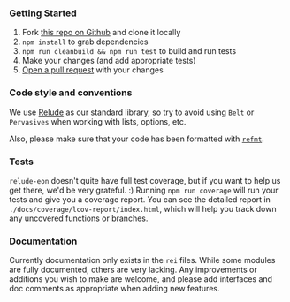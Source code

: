 ### Getting Started

1. Fork [this repo on Github](https://github.com/reazen/relude-eon) and clone it locally
2. `npm install` to grab dependencies
3. `npm run cleanbuild && npm run test` to build and run tests
4. Make your changes (and add appropriate tests)
5. [Open a pull request](https://help.github.com/en/articles/about-pull-requests) with your changes

### Code style and conventions

We use [Relude](https://github.com/reazen/relude/) as our standard library, so try to avoid using `Belt` or `Pervasives` when working with lists, options, etc.

Also, please make sure that your code has been formatted with [`refmt`](https://reasonml.github.io/docs/en/editor-plugins).

### Tests

`relude-eon` doesn't quite have full test coverage, but if you want to help us get there, we'd be very grateful. :) Running `npm run coverage` will run your tests and give you a coverage report. You can see the detailed report in `./docs/coverage/lcov-report/index.html`, which will help you track down any uncovered functions or branches.

### Documentation

Currently documentation only exists in the `rei` files. While some modules are fully documented, others are very lacking. Any improvements or additions you wish to make are welcome, and please add interfaces and doc comments as appropriate when adding new features.
